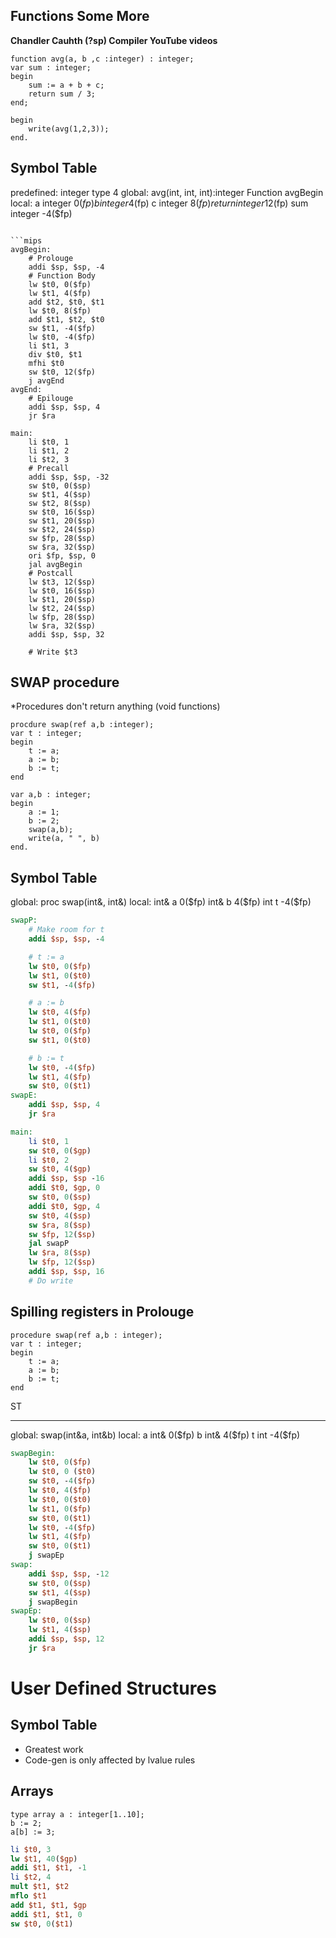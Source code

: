 ## Functions Some More 
**Chandler Cauhth (?sp) Compiler YouTube videos**
```cpsl
function avg(a, b ,c :integer) : integer;
var sum : integer;
begin
    sum := a + b + c;
    return sum / 3;
end;

begin
    write(avg(1,2,3));
end.
```

Symbol Table
----------------
predefined:
    integer type    4
global:
    avg(int, int, int):integer Function avgBegin
local:
    a   integer 0($fp)
    b   integer 4($fp)
    c   integer 8($fp)
    return  integer 12($fp)
    sum integer -4($fp)
```

```mips
avgBegin:
    # Prolouge
    addi $sp, $sp, -4
    # Function Body
    lw $t0, 0($fp)
    lw $t1, 4($fp)
    add $t2, $t0, $t1
    lw $t0, 8($fp)
    add $t1, $t2, $t0
    sw $t1, -4($fp)
    lw $t0, -4($fp)
    li $t1, 3
    div $t0, $t1
    mfhi $t0
    sw $t0, 12($fp)
    j avgEnd
avgEnd:
    # Epilouge
    addi $sp, $sp, 4
    jr $ra

main:
    li $t0, 1
    li $t1, 2
    li $t2, 3
    # Precall
    addi $sp, $sp, -32
    sw $t0, 0($sp)
    sw $t1, 4($sp)
    sw $t2, 8($sp)
    sw $t0, 16($sp)
    sw $t1, 20($sp)
    sw $t2, 24($sp)
    sw $fp, 28($sp)
    sw $ra, 32($sp)
    ori $fp, $sp, 0
    jal avgBegin
    # Postcall
    lw $t3, 12($sp)
    lw $t0, 16($sp)
    lw $t1, 20($sp)
    lw $t2, 24($sp)
    lw $fp, 28($sp)
    lw $ra, 32($sp)
    addi $sp, $sp, 32

    # Write $t3
```

## SWAP procedure
*Procedures don't return anything (void functions)
```cpsl
procdure swap(ref a,b :integer);
var t : integer;
begin
    t := a;
    a := b;
    b := t;
end

var a,b : integer;
begin
    a := 1;
    b := 2;
    swap(a,b);
    write(a, " ", b)
end.
```

Symbol Table
--------------------------
global:
proc    swap(int&, int&)
local:
int&    a   0($fp)
int&    b   4($fp)
int     t   -4($fp)

```mips
swapP:
    # Make room for t
    addi $sp, $sp, -4

    # t := a
    lw $t0, 0($fp)
    lw $t1, 0($t0)
    sw $t1, -4($fp)

    # a := b
    lw $t0, 4($fp)
    lw $t1, 0($t0)
    lw $t0, 0($fp)
    sw $t1, 0($t0)

    # b := t
    lw $t0, -4($fp)
    lw $t1, 4($fp)
    sw $t0, 0($t1)
swapE:
    addi $sp, $sp, 4
    jr $ra

main:
    li $t0, 1
    sw $t0, 0($gp)
    li $t0, 2
    sw $t0, 4($gp)
    addi $sp, $sp -16
    addi $t0, $gp, 0
    sw $t0, 0($sp)
    addi $t0, $gp, 4
    sw $t0, 4($sp)
    sw $ra, 8($sp)
    sw $fp, 12($sp)
    jal swapP
    lw $ra, 8($sp)
    lw $fp, 12($sp)
    addi $sp, $sp, 16
    # Do write
```

## Spilling registers in Prolouge
```cpsl
procedure swap(ref a,b : integer);
var t : integer;
begin
    t := a; 
    a := b;
    b := t;
end
```

ST
______________
global:
    swap(int&a, int&b)
local:
    a int& 0($fp)
    b int& 4($fp)
    t int -4($fp)

```mips
swapBegin:
    lw $t0, 0($fp)
    lw $t0, 0 ($t0)
    sw $t0, -4($fp)
    lw $t0, 4($fp)
    lw $t0, 0($t0)
    lw $t1, 0($fp)
    sw $t0, 0($t1)
    lw $t0, -4($fp)
    lw $t1, 4($fp)
    sw $t0, 0($t1)
    j swapEp
swap:
    addi $sp, $sp, -12
    sw $t0, 0($sp)
    sw $t1, 4($sp)
    j swapBegin
swapEp:
    lw $t0, 0($sp)
    lw $t1, 4($sp)
    addi $sp, $sp, 12
    jr $ra
```

# User Defined Structures
## Symbol Table
* Greatest work
* Code-gen is only affected by lvalue rules
## Arrays
```cpsl
type array a : integer[1..10];
b := 2;
a[b] := 3;
```

```mips
li $t0, 3
lw $t1, 40($gp)
addi $t1, $t1, -1
li $t2, 4
mult $t1, $t2
mflo $t1
add $t1, $t1, $gp
addi $t1, $t1, 0
sw $t0, 0($t1)
```